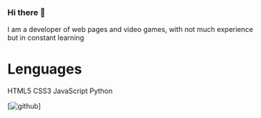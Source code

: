 ### Hi there 👋

I am a developer of web pages and video games, with not much experience but in constant learning

# Lenguages

HTML5 CSS3 JavaScript Python

[![github](https://cdn3.iconfinder.com/data/icons/logos-and-brands-adobe/512/267_Python-512.png)]
